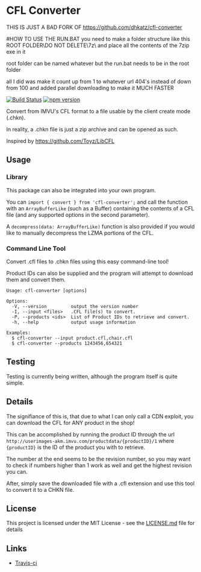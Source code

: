 # CFL Converter
THIS IS JUST A BAD FORK OF https://github.com/dhkatz/cfl-converter

#HOW TO USE THE RUN.BAT
you need to make a folder structure like this ROOT FOLDER\DO NOT DELETE\7z\ and place all the contents of the 7zip exe in it

root folder can be named whatever but the run.bat needs to be in the root folder


all I did was make it count up from 1 to whatever url 404's instead of down from 100 and added parallel downloading to make it MUCH FASTER

[![Build Status](https://travis-ci.com/dhkatz/cfl-converter.svg?branch=master)](https://travis-ci.com/dhkatz/cfl-converter) [![npm version](https://badge.fury.io/js/cfl-converter.svg)](https://badge.fury.io/js/cfl-converter)

Convert from IMVU's CFL format to a file usable by the client create mode (.chkn).

In reality, a .chkn file is just a zip archive and can be opened as such.

Inspired by https://github.com/Toyz/LibCFL

## Usage

### Library

This package can also be integrated into your own program.

You can `import { convert } from 'cfl-converter';` and call the function with an `ArrayBufferLike` (such as a Buffer) containing the contents of
a CFL file (and any supported options in the second parameter).

A `decompress(data: ArrayBufferLike)` function is also provided if you would like to manually decompress the LZMA portions of the CFL.

### Command Line Tool

Convert .cfl files to .chkn files using this easy command-line tool!

Product IDs can also be supplied and the program will attempt to download them and convert them.

```
Usage: cfl-converter [options]

Options:
  -V, --version         output the version number
  -I, --input <files>   .CFL file(s) to convert.
  -P, --products <ids>  List of Product IDs to retrieve and convert.
  -h, --help            output usage information

Examples:
  $ cfl-converter --input product.cfl,chair.cfl
  $ cfl-converter --products 1243456,654321
```

## Testing

Testing is currently being written, although the program itself is quite simple.

## Details

The signifiance of this is, that due to what I can only call a CDN exploit, you can download the CFL for ANY product in the shop!

This can be accomplished by running the product ID through the url `http://userimages-akm.imvu.com/productdata/{productID}/1` where `{productID}` is the ID of the product you with to retrieve. 

The number at the end seems to be the revision number, so you may want to check if numbers higher than 1 work as well and get the highest revision you can.

After, simply save the downloaded file with a .cfl extension and use this tool to convert it to a CHKN file.

## License

This project is licensed under the MIT License - see the [LICENSE.md](LICENSE.md) file for details

## Links

 * [Travis-ci](https://travis-ci.com/dhkatz/cfl-converter) 
